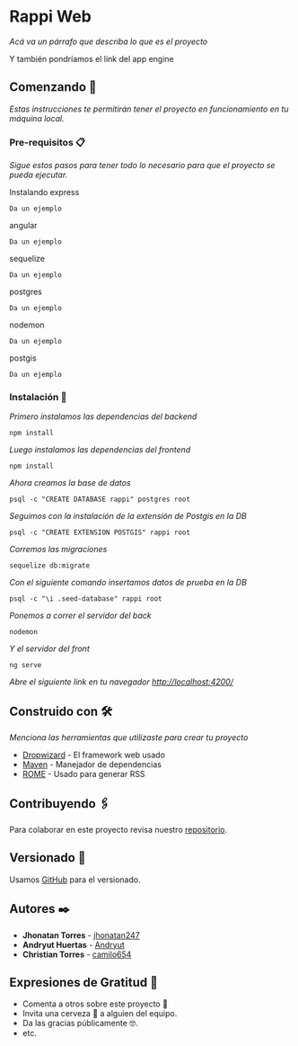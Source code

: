 # Rappi Web

_Acá va un párrafo que describa lo que es el proyecto_

Y también pondríamos el link del app engine

## Comenzando 🚀

_Estas instrucciones te permitirán tener el proyecto en funcionamiento en tu máquina local._


### Pre-requisitos 📋

_Sigue estos pasos para tener todo lo necesario para que el proyecto se pueda ejecutar._

Instalando express

```
Da un ejemplo
```

angular

```
Da un ejemplo
```

sequelize

```
Da un ejemplo
```

postgres

```
Da un ejemplo
```

nodemon

```
Da un ejemplo
```

postgis

```
Da un ejemplo
```


### Instalación 🔧


_Primero instalamos las dependencias del backend_

```
npm install
```

_Luego instalamos las dependencias del frontend_

```
npm install
```

_Ahora creamos la base de datos_

```
psql -c "CREATE DATABASE rappi" postgres root
```

_Seguimos con la instalación de la extensión de Postgis en la DB_

```
psql -c "CREATE EXTENSION POSTGIS" rappi root
```

_Corremos las migraciones_

```
sequelize db:migrate
```

_Con el siguiente comando insertamos datos de prueba en la DB_

```
psql -c "\i .seed-database" rappi root
```

_Ponemos a correr el servidor del back_

```
nodemon
```

_Y el servidor del front_

```
ng serve
```

_Abre el siguiente link en tu navegador [http://localhost:4200/](http://localhost:4200/)_


## Construido con 🛠️

_Menciona las herramientas que utilizaste para crear tu proyecto_

* [Dropwizard](http://www.dropwizard.io/1.0.2/docs/) - El framework web usado
* [Maven](https://maven.apache.org/) - Manejador de dependencias
* [ROME](https://rometools.github.io/rome/) - Usado para generar RSS

## Contribuyendo 🖇️

Para colaborar en este proyecto revisa nuestro [repositorio](https://github.com/jhonatan247/Rappi-Lite).


## Versionado 📌

Usamos [GitHub](https://github.com/) para el versionado.

## Autores ✒️

* **Jhonatan Torres** - [jhonatan247](https://github.com/jhonatan247)
* **Andryut Huertas** - [Andryut](https://github.com/Andryut)
* **Christian Torres** - [camilo654](https://github.com/camilo654)


## Expresiones de Gratitud 🎁

* Comenta a otros sobre este proyecto 📢
* Invita una cerveza 🍺 a alguien del equipo. 
* Da las gracias públicamente 🤓.
* etc.